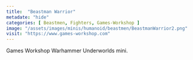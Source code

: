 ```yaml
---
title:  "Beastman Warrior"
metadate: "hide"
categories: [ Beastmen, Fighters, Games-Workshop ]
image: "/assets/images/minis/humanoid/beastmen/BeastmanWarrior2.png"
visit: "https://www.games-workshop.com"
---
```

Games Workshop Warhammer Underworlds mini.